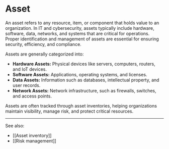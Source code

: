 
# Asset

An asset refers to any resource, item, or component that holds value to an organization. In IT and cybersecurity, assets typically include hardware, software, data, networks, and systems that are critical for operations. Proper identification and management of assets are essential for ensuring security, efficiency, and compliance.

Assets are generally categorized into:

- **Hardware Assets:** Physical devices like servers, computers, routers, and IoT devices.
- **Software Assets:** Applications, operating systems, and licenses.
- **Data Assets:** Information such as databases, intellectual property, and user records.
- **Network Assets:** Network infrastructure, such as firewalls, switches, and access points.

Assets are often tracked through asset inventories, helping organizations maintain visibility, manage risk, and protect critical resources.

---

See also:

- [[Asset inventory]]
- [[Risk management]]